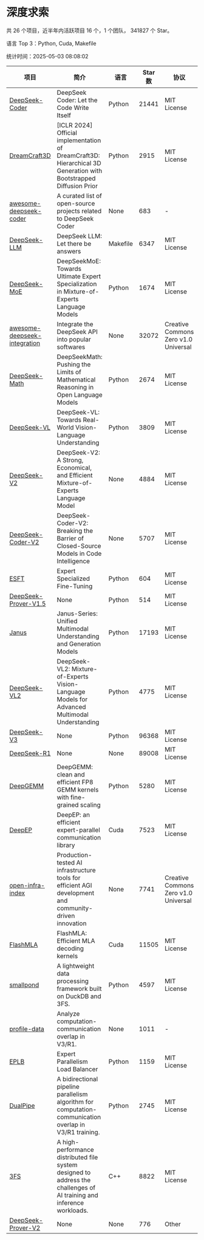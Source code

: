 # 深度求索

共 26 个项目，近半年内活跃项目 16 个，1 个团队， 341827 个 Star。

语言 Top 3：Python, Cuda, Makefile

统计时间：2025-05-03 08:08:02

| 项目 | 简介 | 语言 | Star 数 | 协议 | 创建时间 | 最后更新时间 | 最后提交时间 |
| --- | --- | --- | --- | --- | --- | --- | --- |
| [DeepSeek-Coder](https://github.com/deepseek-ai/DeepSeek-Coder) | DeepSeek Coder: Let the Code Write Itself | Python | 21441 | MIT License | 2023-10-20 | 2025-05-03 | 2024-05-21 |
| [DreamCraft3D](https://github.com/deepseek-ai/DreamCraft3D) | [ICLR 2024] Official implementation of DreamCraft3D: Hierarchical 3D Generation with Bootstrapped Diffusion Prior | Python | 2915 | MIT License | 2023-10-23 | 2025-05-02 | 2025-04-22 |
| [awesome-deepseek-coder](https://github.com/deepseek-ai/awesome-deepseek-coder) | A curated list of open-source projects related to DeepSeek Coder | None | 683 | - | 2023-11-06 | 2025-05-02 | 2024-04-03 |
| [DeepSeek-LLM](https://github.com/deepseek-ai/DeepSeek-LLM) | DeepSeek LLM: Let there be answers | Makefile | 6347 | MIT License | 2023-11-29 | 2025-05-02 | 2024-02-04 |
| [DeepSeek-MoE](https://github.com/deepseek-ai/DeepSeek-MoE) | DeepSeekMoE: Towards Ultimate Expert Specialization in Mixture-of-Experts Language Models | Python | 1674 | MIT License | 2024-01-02 | 2025-05-03 | 2024-01-16 |
| [awesome-deepseek-integration](https://github.com/deepseek-ai/awesome-deepseek-integration) | Integrate the DeepSeek API into popular softwares | None | 32072 | Creative Commons Zero v1.0 Universal | 2024-01-11 | 2025-05-03 | 2025-04-28 |
| [DeepSeek-Math](https://github.com/deepseek-ai/DeepSeek-Math) | DeepSeekMath: Pushing the Limits of Mathematical Reasoning in Open Language Models | Python | 2674 | MIT License | 2024-02-05 | 2025-05-02 | 2024-04-15 |
| [DeepSeek-VL](https://github.com/deepseek-ai/DeepSeek-VL) | DeepSeek-VL: Towards Real-World Vision-Language Understanding | Python | 3809 | MIT License | 2024-03-07 | 2025-05-02 | 2024-04-24 |
| [DeepSeek-V2](https://github.com/deepseek-ai/DeepSeek-V2) | DeepSeek-V2: A Strong, Economical, and Efficient Mixture-of-Experts Language Model | None | 4884 | MIT License | 2024-04-22 | 2025-05-03 | 2024-09-25 |
| [DeepSeek-Coder-V2](https://github.com/deepseek-ai/DeepSeek-Coder-V2) | DeepSeek-Coder-V2: Breaking the Barrier of Closed-Source Models in Code Intelligence | None | 5707 | MIT License | 2024-06-14 | 2025-05-03 | 2024-09-24 |
| [ESFT](https://github.com/deepseek-ai/ESFT) | Expert Specialized Fine-Tuning | Python | 604 | MIT License | 2024-07-04 | 2025-05-01 | 2024-09-22 |
| [DeepSeek-Prover-V1.5](https://github.com/deepseek-ai/DeepSeek-Prover-V1.5) | None | Python | 514 | MIT License | 2024-08-15 | 2025-05-03 | 2024-08-16 |
| [Janus](https://github.com/deepseek-ai/Janus) | Janus-Series: Unified Multimodal Understanding and Generation Models | Python | 17193 | MIT License | 2024-10-18 | 2025-05-03 | 2025-02-01 |
| [DeepSeek-VL2](https://github.com/deepseek-ai/DeepSeek-VL2) | DeepSeek-VL2: Mixture-of-Experts Vision-Language Models for Advanced Multimodal Understanding | Python | 4775 | MIT License | 2024-12-13 | 2025-05-03 | 2025-02-26 |
| [DeepSeek-V3](https://github.com/deepseek-ai/DeepSeek-V3) | None | Python | 96368 | MIT License | 2024-12-26 | 2025-05-03 | 2025-04-09 |
| [DeepSeek-R1](https://github.com/deepseek-ai/DeepSeek-R1) | None | None | 89008 | MIT License | 2025-01-20 | 2025-05-03 | 2025-04-09 |
| [DeepGEMM](https://github.com/deepseek-ai/DeepGEMM) | DeepGEMM: clean and efficient FP8 GEMM kernels with fine-grained scaling | Python | 5280 | MIT License | 2025-02-13 | 2025-05-02 | 2025-04-28 |
| [DeepEP](https://github.com/deepseek-ai/DeepEP) | DeepEP: an efficient expert-parallel communication library | Cuda | 7523 | MIT License | 2025-02-17 | 2025-05-03 | 2025-04-29 |
| [open-infra-index](https://github.com/deepseek-ai/open-infra-index) | Production-tested AI infrastructure tools for efficient AGI development and community-driven innovation | None | 7741 | Creative Commons Zero v1.0 Universal | 2025-02-21 | 2025-05-03 | 2025-04-14 |
| [FlashMLA](https://github.com/deepseek-ai/FlashMLA) | FlashMLA: Efficient MLA decoding kernels | Cuda | 11505 | MIT License | 2025-02-21 | 2025-05-03 | 2025-04-29 |
| [smallpond](https://github.com/deepseek-ai/smallpond) | A lightweight data processing framework built on DuckDB and 3FS. | Python | 4597 | MIT License | 2025-02-24 | 2025-05-03 | 2025-03-05 |
| [profile-data](https://github.com/deepseek-ai/profile-data) | Analyze computation-communication overlap in V3/R1. | None | 1011 | - | 2025-02-26 | 2025-04-30 | 2025-03-21 |
| [EPLB](https://github.com/deepseek-ai/EPLB) | Expert Parallelism Load Balancer | Python | 1159 | MIT License | 2025-02-26 | 2025-04-30 | 2025-03-24 |
| [DualPipe](https://github.com/deepseek-ai/DualPipe) | A bidirectional pipeline parallelism algorithm for computation-communication overlap in V3/R1 training. | Python | 2745 | MIT License | 2025-02-26 | 2025-04-30 | 2025-03-10 |
| [3FS](https://github.com/deepseek-ai/3FS) |  A high-performance distributed file system designed to address the challenges of AI training and inference workloads.  | C++ | 8822 | MIT License | 2025-02-27 | 2025-05-03 | 2025-04-24 |
| [DeepSeek-Prover-V2](https://github.com/deepseek-ai/DeepSeek-Prover-V2) | None | None | 776 | Other | 2025-04-30 | 2025-05-03 | 2025-04-30 |

